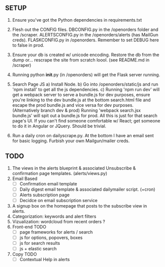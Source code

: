 ## SETUP

1. Ensure you've got the Python dependencies in requirements.txt

2. Flesh out the CONFIG files. DBCONFIG.py in the /openorders folder and the /scraper. ALERTSCONFIG.py in the /openorders/alerts (has MailGun creds). FLASKCONFIG.py in /openorders. Remember to set DEBUG here to false in prod. 

3. Ensure your db is created w/ unicode encoding. Restore the db from the dump or... rescrape the site from scratch loool. (see README.md in /scraper)

4. Running python __init__.py (in /openorders) will get the Flask server running.

5. Search Page JS
   a) Install Node.
   b) Go into /openorders/static/js and run 'npm install' to get all the js dependencies.
   c) Running 'npm run dev' will get a webpack server to serve a bundle.js for dev purposes, ensure you're linking to the dev bundle.js at the bottom search.html file and escape the prod bundle.js and vice versa for dev purposes. (Alternatively branch dev & prod) Running 'webpack search.jsx bundle.js' will spit out a bundle.js for prod. 
All this is just for that search page's UI. If you can't find someone comfortable w/ React; get someone to do it in Angular or JQuery. Should be trivial.

6. Run a daily cron on dailyscrape.py. At the bottom I have an email sent for basic logging. Furbish your own Mailgun/mailer creds.

## TODO
1. The views in the alerts blueprint & associated Unsubscribe & confirmation page templates. (alerts/views.py)
2. Email Based
    * [ ] Confirmation email template 
	* [ ] Daily digest email template & associated dailymailer script. (+cron)
	* [ ] Alerts subscription page 
	* [ ] Decidce on email subscription service
3. A signup box on the homepage that posts to the subscribe view in alerts.
4. Categorization: keywords and alert filters
5. Vizualization: wordcloud from recent orders ?
6. Front-end TODO
   * [ ] page frameworks for alerts / search
   * [ ] js for options, popovers, boxes
   * [ ] js for search results
   * [ ] js + elastic search
7. Copy TODO
   * [ ] Contextual Help in alerts
